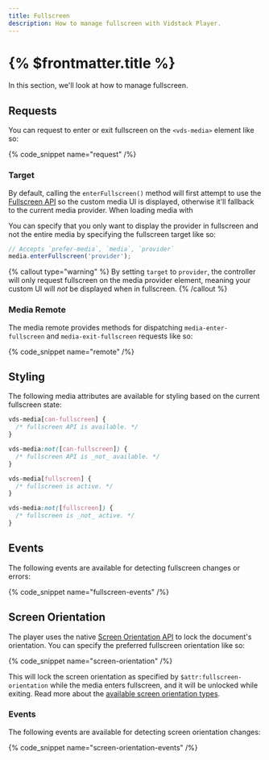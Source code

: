 ```yaml
---
title: Fullscreen
description: How to manage fullscreen with Vidstack Player.
---
```


# {% $frontmatter.title %}

In this section, we'll look at how to manage fullscreen.

## Requests

You can request to enter or exit fullscreen on the `<vds-media>` element like so:

{% code_snippet name="request" /%}

### Target

By default, calling the `enterFullscreen()` method will first attempt to use the
[Fullscreen API](https://developer.mozilla.org/en-US/docs/Web/API/Fullscreen_API) so the
custom media UI is displayed, otherwise it'll fallback to the current media provider. When loading
media with

You can specify that you only want to display the provider in fullscreen and not the entire media
by specifying the fullscreen target like so:

```ts
// Accepts `prefer-media`, `media`, `provider`
media.enterFullscreen('provider');
```

{% callout type="warning" %}
By setting `target` to `provider`, the controller will only request fullscreen on the
media provider element, meaning your custom UI will _not_ be displayed when in fullscreen.
{% /callout %}

### Media Remote

The media remote provides methods for dispatching `media-enter-fullscreen` and
`media-exit-fullscreen` requests like so:

{% code_snippet name="remote" /%}

## Styling

The following media attributes are available for styling based on the current fullscreen state:

```css
vds-media[can-fullscreen] {
  /* fullscreen API is available. */
}

vds-media:not([can-fullscreen]) {
  /* fullscreen API is _not_ available. */
}

vds-media[fullscreen] {
  /* fullscreen is active. */
}

vds-media:not([fullscreen]) {
  /* fullscreen is _not_ active. */
}
```

## Events

The following events are available for detecting fullscreen changes or errors:

{% code_snippet name="fullscreen-events" /%}

## Screen Orientation

The player uses the native [Screen Orientation API](https://caniuse.com/screen-orientation) to
lock the document's orientation. You can specify the preferred fullscreen orientation like so:

{% code_snippet name="screen-orientation" /%}

This will lock the screen orientation as specified by `$attr:fullscreen-orientation` while the
media enters fullscreen, and it will be unlocked while exiting. Read more about
the [available screen orientation types](https://developer.mozilla.org/en-US/docs/Web/API/ScreenOrientation/lock#parameters).

### Events

The following events are available for detecting screen orientation changes:

{% code_snippet name="screen-orientation-events" /%}
